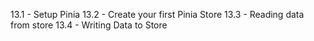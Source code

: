 13.1 - Setup Pinia
13.2 - Create your first Pinia Store
13.3 - Reading data from store
13.4 - Writing Data to Store
